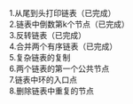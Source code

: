 
1.从尾到头打印链表（已完成）<br>
2.链表中倒数第k个节点（已完成）<br>
3.反转链表（已完成）<br>
4.合并两个有序链表（已完成）<br>
5.复杂链表的复制<br>
6.两个链表的第一个公共节点<br>
7.链表中环的入口点<br>
8.删除链表中重复的节点<br>

